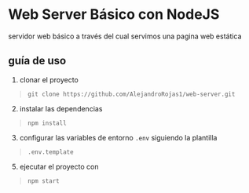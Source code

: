 # Web Server Básico con NodeJS

servidor web básico a través del cual servimos una pagina web estática

## guía de uso

1. clonar el proyecto 
>`git clone https://github.com/AlejandroRojas1/web-server.git`
2. instalar las dependencias 
>`npm install`
3. configurar las variables de entorno `.env`  siguiendo la plantilla 
> `.env.template`
5. ejecutar el proyecto con 
> `npm start`

